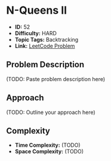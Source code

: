 # N-Queens II

- **ID:** 52
- **Difficulty:** HARD
- **Topic Tags:** Backtracking
- **Link:** [LeetCode Problem](https://leetcode.com/problems/n-queens-ii/description/)

## Problem Description

(TODO: Paste problem description here)

## Approach

(TODO: Outline your approach here)

## Complexity

- **Time Complexity:** (TODO)
- **Space Complexity:** (TODO)
